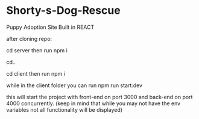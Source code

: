 # Shorty-s-Dog-Rescue
Puppy Adoption Site Built in REACT

after cloning repo:

cd server then run npm i

cd..

cd client then run npm i

while in the client folder you can run npm run start:dev

this will start the project with front-end on port 3000 and back-end on port 4000 concurrently.
(keep in mind that while you may not have the env variables not all functionality will be displayed)
